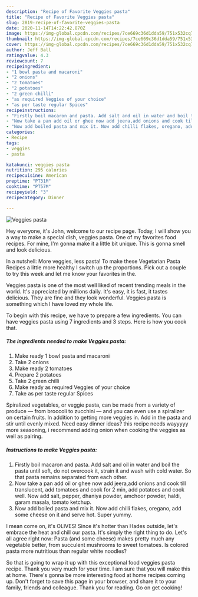 ```yaml
---
description: "Recipe of Favorite Veggies pasta"
title: "Recipe of Favorite Veggies pasta"
slug: 2819-recipe-of-favorite-veggies-pasta
date: 2020-11-14T14:22:42.870Z
image: https://img-global.cpcdn.com/recipes/7ce669c36d1dda59/751x532cq70/veggies-pasta-recipe-main-photo.jpg
thumbnail: https://img-global.cpcdn.com/recipes/7ce669c36d1dda59/751x532cq70/veggies-pasta-recipe-main-photo.jpg
cover: https://img-global.cpcdn.com/recipes/7ce669c36d1dda59/751x532cq70/veggies-pasta-recipe-main-photo.jpg
author: Jeff Ball
ratingvalue: 4.3
reviewcount: 7
recipeingredient:
- "1 bowl pasta and macaroni"
- "2 onions"
- "2 tomatoes"
- "2 potatoes"
- "2 green chilli"
- "as required Veggies of your choice"
- "as per taste regular Spices"
recipeinstructions:
- "Firstly boil macaron and pasta. Add salt and oil in water and boil the pasta until soft, do not overcook it, strain it and wash with cold water. So that pasta remains separated from each other."
- "Now take a pan add oil or ghee now add jeera,add onions and cook till translucent, add tomatoes and cook for 2 min, add potatoes and cook well. Now add salt, pepper, dhaniya powder, amchoor powder, haldi, garam masala, tomato ketchup."
- "Now add boiled pasta and mix it. Now add chilli flakes, oregano, add some cheese on it and serve hot. Super yummy."
categories:
- Recipe
tags:
- veggies
- pasta

katakunci: veggies pasta 
nutrition: 295 calories
recipecuisine: American
preptime: "PT31M"
cooktime: "PT57M"
recipeyield: "3"
recipecategory: Dinner

---
```



![Veggies pasta](https://img-global.cpcdn.com/recipes/7ce669c36d1dda59/751x532cq70/veggies-pasta-recipe-main-photo.jpg)

Hey everyone, it's John, welcome to our recipe page. Today, I will show you a way to make a special dish, veggies pasta. One of my favorites food recipes. For mine, I'm gonna make it a little bit unique. This is gonna smell and look delicious.

In a nutshell: More veggies, less pasta! To make these Vegetarian Pasta Recipes a little more healthy I switch up the proportions. Pick out a couple to try this week and let me know your favorites in the.

Veggies pasta is one of the most well liked of recent trending meals in the world. It's appreciated by millions daily. It's easy, it is fast, it tastes delicious. They are fine and they look wonderful. Veggies pasta is something which I have loved my whole life.


To begin with this recipe, we have to prepare a few ingredients. You can have veggies pasta using 7 ingredients and 3 steps. Here is how you cook that.

<!--inarticleads1-->

##### The ingredients needed to make Veggies pasta:

1. Make ready 1 bowl pasta and macaroni
1. Take 2 onions
1. Make ready 2 tomatoes
1. Prepare 2 potatoes
1. Take 2 green chilli
1. Make ready as required Veggies of your choice
1. Take as per taste regular Spices


Spiralized vegetables, or veggie pasta, can be made from a variety of produce — from broccoli to zucchini — and you can even use a spiralizer on certain fruits. In addition to getting more veggies in. Add in the pasta and stir until evenly mixed. Need easy dinner ideas? this recipe needs wayyyyy more seasoning, i recommend adding onion when cooking the veggies as well as pairing. 

<!--inarticleads2-->

##### Instructions to make Veggies pasta:

1. Firstly boil macaron and pasta. Add salt and oil in water and boil the pasta until soft, do not overcook it, strain it and wash with cold water. So that pasta remains separated from each other.
1. Now take a pan add oil or ghee now add jeera,add onions and cook till translucent, add tomatoes and cook for 2 min, add potatoes and cook well. Now add salt, pepper, dhaniya powder, amchoor powder, haldi, garam masala, tomato ketchup.
1. Now add boiled pasta and mix it. Now add chilli flakes, oregano, add some cheese on it and serve hot. Super yummy.


I mean come on, it&#39;s OLIVES! Since it&#39;s hotter than Hades outside, let&#39;s embrace the heat and chill our pasta. It&#39;s simply the right thing to do. Let&#39;s all agree right now: Pasta (and some cheese) makes pretty much any vegetable better, from succulent mushrooms to sweet tomatoes. Is colored pasta more nutritious than regular white noodles? 

So that is going to wrap it up with this exceptional food veggies pasta recipe. Thank you very much for your time. I am sure that you will make this at home. There's gonna be more interesting food at home recipes coming up. Don't forget to save this page in your browser, and share it to your family, friends and colleague. Thank you for reading. Go on get cooking!
